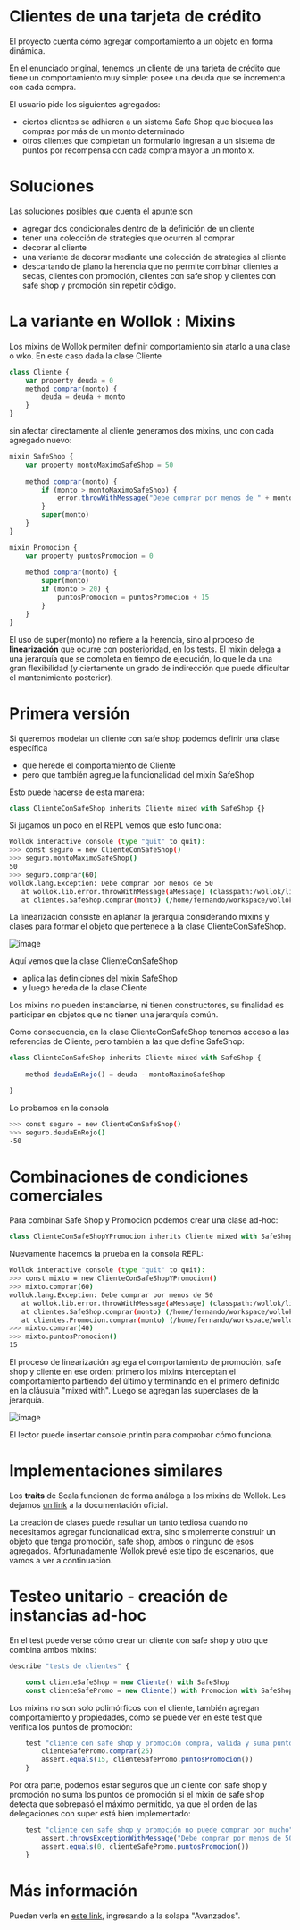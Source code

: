 # Clientes de una tarjeta de crédito

El proyecto cuenta cómo agregar comportamiento a un objeto en forma dinámica.

En el [enunciado original](https://docs.google.com/document/d/1Ijz8Pe-ci6bYwbxIn-VZDV1QcijDy2JuAUQtohNX0oA/edit#), tenemos un cliente de una tarjeta de crédito que tiene un comportamiento muy simple: posee una deuda que se incrementa con cada compra.

El usuario pide los siguientes agregados:

- ciertos clientes se adhieren a un sistema Safe Shop que bloquea las compras por más de un monto determinado
- otros clientes que completan un formulario ingresan a un sistema de puntos por recompensa con cada compra mayor a un monto x.

# Soluciones

Las soluciones posibles que cuenta el apunte son

- agregar dos condicionales dentro de la definición de un cliente
- tener una colección de strategies que ocurren al comprar
- decorar al cliente
- una variante de decorar mediante una colección de strategies al cliente
- descartando de plano la herencia que no permite combinar clientes a secas, clientes con promoción, clientes con safe shop y clientes con safe shop y promoción sin repetir código.

# La variante en Wollok : Mixins

Los mixins de Wollok permiten definir comportamiento sin atarlo a una clase o wko. En este caso dada la clase Cliente

```javascript
class Cliente {
	var property deuda = 0
	method comprar(monto) {
		deuda = deuda + monto
	}
}
```

sin afectar directamente al cliente generamos dos mixins, uno con cada agregado nuevo:

```javascript
mixin SafeShop {
	var property montoMaximoSafeShop = 50
	
	method comprar(monto) {
		if (monto > montoMaximoSafeShop) {
			error.throwWithMessage("Debe comprar por menos de " + montoMaximoSafeShop)
		}
		super(monto)
	}
}

mixin Promocion {
	var property puntosPromocion = 0
	
	method comprar(monto) {
		super(monto)
		if (monto > 20) {
			puntosPromocion = puntosPromocion + 15
		}
	}
}
```

El uso de super(monto) no refiere a la herencia, sino al proceso de **linearización** que ocurre con posterioridad, en los tests. El mixin delega a una jerarquía que se completa en tiempo de ejecución, lo que le da una gran flexibilidad (y ciertamente un grado de indirección que puede dificultar el mantenimiento posterior).

# Primera versión

Si queremos modelar un cliente con safe shop podemos definir una clase específica

- que herede el comportamiento de Cliente
- pero que también agregue la funcionalidad del mixin SafeShop

Esto puede hacerse de esta manera:

```javascript
class ClienteConSafeShop inherits Cliente mixed with SafeShop {}
```

Si jugamos un poco en el REPL vemos que esto funciona:

```bash
Wollok interactive console (type "quit" to quit):
>>> const seguro = new ClienteConSafeShop()
>>> seguro.montoMaximoSafeShop()
50
>>> seguro.comprar(60)
wollok.lang.Exception: Debe comprar por menos de 50
   at wollok.lib.error.throwWithMessage(aMessage) (classpath:/wollok/lib.wlk:465)
   at clientes.SafeShop.comprar(monto) (/home/fernando/workspace/wollok-2018/clientesTarjetaMixin/src/clientes.wlk:17)
```

La linearización consiste en aplanar la jerarquía considerando mixins y clases para formar el objeto que pertenece a la clase ClienteConSafeShop. 

![image](LinearizationClientesTarjetaCredito.png)

Aquí vemos que la clase ClienteConSafeShop 

- aplica las definiciones del mixin SafeShop
- y luego hereda de la clase Cliente

Los mixins no pueden instanciarse, ni tienen constructores, su finalidad es participar en objetos que no tienen una jerarquía común.

Como consecuencia, en la clase ClienteConSafeShop tenemos acceso a las referencias de Cliente, pero también a las que define SafeShop:


```javascript
class ClienteConSafeShop inherits Cliente mixed with SafeShop {
	
	method deudaEnRojo() = deuda - montoMaximoSafeShop 

}
```

Lo probamos en la consola

```bash
>>> const seguro = new ClienteConSafeShop()
>>> seguro.deudaEnRojo()
-50
```

# Combinaciones de condiciones comerciales

Para combinar Safe Shop y Promocion podemos crear una clase ad-hoc:

```javascript
class ClienteConSafeShopYPromocion inherits Cliente mixed with SafeShop, Promocion { }
```

Nuevamente hacemos la prueba en la consola REPL:

```bash
Wollok interactive console (type "quit" to quit):
>>> const mixto = new ClienteConSafeShopYPromocion()
>>> mixto.comprar(60)
wollok.lang.Exception: Debe comprar por menos de 50
   at wollok.lib.error.throwWithMessage(aMessage) (classpath:/wollok/lib.wlk:465)
   at clientes.SafeShop.comprar(monto) (/home/fernando/workspace/wollok-2018/clientesTarjetaMixin/src/clientes.wlk:17)
   at clientes.Promocion.comprar(monto) (/home/fernando/workspace/wollok-2018/clientesTarjetaMixin/src/clientes.wlk:29)
>>> mixto.comprar(40)
>>> mixto.puntosPromocion()
15
```

El proceso de linearización agrega el comportamiento de promoción, safe shop y cliente en ese orden: primero los mixins interceptan el comportamiento partiendo del último y terminando en el primero definido en la cláusula "mixed with". Luego se agregan las superclases de la jerarquía.

![image](LinearizationClientesTarjetaCredito2.png)

El lector puede insertar console.println para comprobar cómo funciona.

# Implementaciones similares

Los __traits__ de Scala funcionan de forma análoga a los mixins de Wollok. Les dejamos [un link](http://docs.scala-lang.org/tour/traits.html) a la documentación oficial.

La creación de clases puede resultar un tanto tediosa cuando no necesitamos agregar funcionalidad extra, sino simplemente construir un objeto que tenga promoción, safe shop, ambos o ninguno de esos agregados. Afortunadamente Wollok prevé este tipo de escenarios, que vamos a ver a continuación.

# Testeo unitario - creación de instancias ad-hoc

En el test puede verse cómo crear un cliente con safe shop y otro que combina ambos mixins:

```javascript
describe "tests de clientes" {

	const clienteSafeShop = new Cliente() with SafeShop
	const clienteSafePromo = new Cliente() with Promocion with SafeShop
```

Los mixins no son solo polimórficos con el cliente, también agregan comportamiento y propiedades, como se puede ver en este test que verifica los puntos de promoción:

```javascript
	test "cliente con safe shop y promoción compra, valida y suma puntos promo" {
		clienteSafePromo.comprar(25)
		assert.equals(15, clienteSafePromo.puntosPromocion())
	}
```

Por otra parte, podemos estar seguros que un cliente con safe shop y promoción no suma los puntos de promoción si el mixin de safe shop detecta que sobrepasó el máximo permitido, ya que el orden de las delegaciones con super está bien implementado:

```javascript
	test "cliente con safe shop y promoción no puede comprar por mucho" {
		assert.throwsExceptionWithMessage("Debe comprar por menos de 50", { clienteSafePromo.comprar(150) })
		assert.equals(0, clienteSafePromo.puntosPromocion())
	}
```

# Más información

Pueden verla en [este link](http://www.wollok.org/documentacion/conceptos/), ingresando a la solapa "Avanzados".
